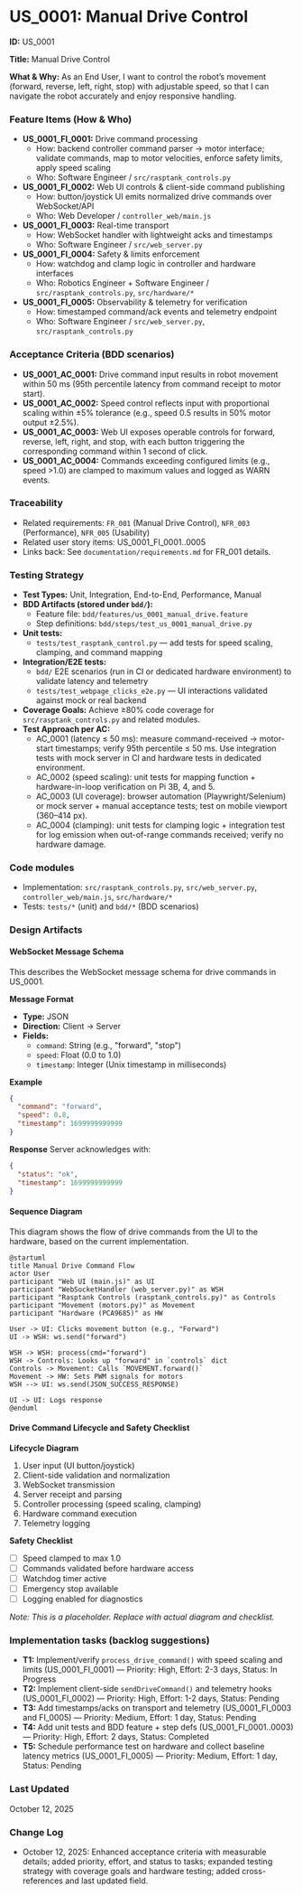 # US_0001: Manual Drive Control

**ID:** US_0001

**Title:** Manual Drive Control

**What & Why:**
As an End User, I want to control the robot’s movement (forward, reverse, left, right, stop) with adjustable speed, so that I can navigate the robot accurately and enjoy responsive handling.

### Feature Items (How & Who)
- **US_0001_FI_0001:** Drive command processing
  - How: backend controller command parser → motor interface; validate commands, map to motor velocities, enforce safety limits, apply speed scaling
  - Who: Software Engineer / `src/rasptank_controls.py`
- **US_0001_FI_0002:** Web UI controls & client-side command publishing
  - How: button/joystick UI emits normalized drive commands over WebSocket/API
  - Who: Web Developer / `controller_web/main.js`
- **US_0001_FI_0003:** Real-time transport
  - How: WebSocket handler with lightweight acks and timestamps
  - Who: Software Engineer / `src/web_server.py`
- **US_0001_FI_0004:** Safety & limits enforcement
  - How: watchdog and clamp logic in controller and hardware interfaces
  - Who: Robotics Engineer + Software Engineer / `src/rasptank_controls.py`, `src/hardware/*`
- **US_0001_FI_0005:** Observability & telemetry for verification
  - How: timestamped command/ack events and telemetry endpoint
  - Who: Software Engineer / `src/web_server.py`, `src/rasptank_controls.py`

### Acceptance Criteria (BDD scenarios)
- **US_0001_AC_0001:** Drive command input results in robot movement within 50 ms (95th percentile latency from command receipt to motor start).
- **US_0001_AC_0002:** Speed control reflects input with proportional scaling within ±5% tolerance (e.g., speed 0.5 results in 50% motor output ±2.5%).
- **US_0001_AC_0003:** Web UI exposes operable controls for forward, reverse, left, right, and stop, with each button triggering the corresponding command within 1 second of click.
- **US_0001_AC_0004:** Commands exceeding configured limits (e.g., speed >1.0) are clamped to maximum values and logged as WARN events.

### Traceability
- Related requirements: `FR_001` (Manual Drive Control), `NFR_003` (Performance), `NFR_005` (Usability)
- Related user story items: US_0001_FI_0001..0005
- Links back: See `documentation/requirements.md` for FR_001 details.

### Testing Strategy
- **Test Types:** Unit, Integration, End-to-End, Performance, Manual
- **BDD Artifacts (stored under `bdd/`):**
  - Feature file: `bdd/features/us_0001_manual_drive.feature`
  - Step definitions: `bdd/steps/test_us_0001_manual_drive.py`
- **Unit tests:**
  - `tests/test_rasptank_control.py` — add tests for speed scaling, clamping, and command mapping
- **Integration/E2E tests:**
  - `bdd/` E2E scenarios (run in CI or dedicated hardware environment) to validate latency and telemetry
  - `tests/test_webpage_clicks_e2e.py` — UI interactions validated against mock or real backend
- **Coverage Goals:** Achieve ≥80% code coverage for `src/rasptank_controls.py` and related modules.
- **Test Approach per AC:**
  - AC_0001 (latency ≤ 50 ms): measure command-received → motor-start timestamps; verify 95th percentile ≤ 50 ms. Use integration tests with mock server in CI and hardware tests in dedicated environment.
  - AC_0002 (speed scaling): unit tests for mapping function + hardware-in-loop verification on Pi 3B, 4, and 5.
  - AC_0003 (UI coverage): browser automation (Playwright/Selenium) or mock server + manual acceptance tests; test on mobile viewport (360–414 px).
  - AC_0004 (clamping): unit tests for clamping logic + integration test for log emission when out-of-range commands received; verify no hardware damage.

### Code modules
- Implementation: `src/rasptank_controls.py`, `src/web_server.py`, `controller_web/main.js`, `src/hardware/*`
- Tests: `tests/*` (unit) and `bdd/*` (BDD scenarios)

### Design Artifacts

#### WebSocket Message Schema
This describes the WebSocket message schema for drive commands in US_0001.

**Message Format**
- **Type:** JSON
- **Direction:** Client → Server
- **Fields:**
  - `command`: String (e.g., "forward", "stop")
  - `speed`: Float (0.0 to 1.0)
  - `timestamp`: Integer (Unix timestamp in milliseconds)

**Example**
```json
{
  "command": "forward",
  "speed": 0.8,
  "timestamp": 1699999999999
}
```

**Response**
Server acknowledges with:
```json
{
  "status": "ok",
  "timestamp": 1699999999999
}
```

#### Sequence Diagram
This diagram shows the flow of drive commands from the UI to the hardware, based on the current implementation.

```plantuml
@startuml
title Manual Drive Command Flow
actor User
participant "Web UI (main.js)" as UI
participant "WebSocketHandler (web_server.py)" as WSH
participant "Rasptank Controls (rasptank_controls.py)" as Controls
participant "Movement (motors.py)" as Movement
participant "Hardware (PCA9685)" as HW

User -> UI: Clicks movement button (e.g., "Forward")
UI -> WSH: ws.send("forward")

WSH -> WSH: process(cmd="forward")
WSH -> Controls: Looks up "forward" in `controls` dict
Controls -> Movement: Calls `MOVEMENT.forward()`
Movement -> HW: Sets PWM signals for motors
WSH --> UI: ws.send(JSON_SUCCESS_RESPONSE)

UI -> UI: Logs response
@enduml
```

#### Drive Command Lifecycle and Safety Checklist

**Lifecycle Diagram**
1. User input (UI button/joystick)
2. Client-side validation and normalization
3. WebSocket transmission
4. Server receipt and parsing
5. Controller processing (speed scaling, clamping)
6. Hardware command execution
7. Telemetry logging

**Safety Checklist**
- [ ] Speed clamped to max 1.0
- [ ] Commands validated before hardware access
- [ ] Watchdog timer active
- [ ] Emergency stop available
- [ ] Logging enabled for diagnostics

*Note: This is a placeholder. Replace with actual diagram and checklist.*

### Implementation tasks (backlog suggestions)
- **T1:** Implement/verify `process_drive_command()` with speed scaling and limits (US_0001_FI_0001) — Priority: High, Effort: 2-3 days, Status: In Progress
- **T2:** Implement client-side `sendDriveCommand()` and telemetry hooks (US_0001_FI_0002) — Priority: High, Effort: 1-2 days, Status: Pending
- **T3:** Add timestamps/acks on transport and telemetry (US_0001_FI_0003 and FI_0005) — Priority: Medium, Effort: 1 day, Status: Pending
- **T4:** Add unit tests and BDD feature + step defs (US_0001_FI_0001..0003) — Priority: High, Effort: 2 days, Status: Completed
- **T5:** Schedule performance test on hardware and collect baseline latency metrics (US_0001_FI_0005) — Priority: Medium, Effort: 1 day, Status: Pending

### Last Updated
October 12, 2025

### Change Log
- October 12, 2025: Enhanced acceptance criteria with measurable details; added priority, effort, and status to tasks; expanded testing strategy with coverage goals and hardware testing; added cross-references and last updated field.
